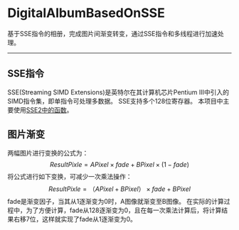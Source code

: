 # DigitalAlbumBasedOnSSE
基于SSE指令的相册，完成图片间渐变转变，通过SSE指令和多线程进行加速处理。


----------


## SSE指令
SSE(Streaming SIMD Extensions)是英特尔在其计算机芯片Pentium III中引入的SIMD指令集，即单指令可处理多数据。
SSE支持多个128位寄存器。
本项目中主要使用[SSE2中的函数][1]。
## 图片渐变
两幅图片进行变换的公式为：
$$Result Pixle = APixel \times fade + BPixel \times (1 - fade)$$
将公式进行如下变换，可减少一次乘法操作：
$$Result Pixle = （APixel + BPixel） \times fade + BPixel$$
fade是渐变因子，当其从1逐渐变为0时，A图像就渐变至B图像。
在实际的计算过程中，为了方便计算，fade从128逐渐变为0，且在每一次乘法计算后，将计算结果右移7位，这样就实现了fade从1逐渐变为0。


  [1]: https://www.cnblogs.com/galoishelley/p/4033254.html
